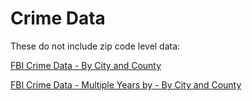 # Crime Data

These do not include zip code level data:  

[FBI Crime Data - By City and County](https://ucr.fbi.gov/crime-in-the-u.s/2017/crime-in-the-u.s.-2017/downloads/download-printable-files) 
 

[FBI Crime Data - Multiple Years by - By City and County](https://www.openicpsr.org/openicpsr/project/100707/version/V10/view)